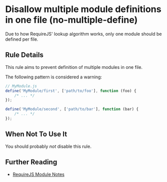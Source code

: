 # Disallow multiple module definitions in one file (no-multiple-define)

Due to how RequireJS' lookup algorithm works, only one module should be defined per file.

## Rule Details

This rule aims to prevent definition of multiple modules in one file.

The following pattern is considered a warning:

```js
// MyModule.js
define('MyModule/first', ['path/to/foo'], function (foo) {
    /* ... */
});

define('MyModule/second', ['path/to/bar'], function (bar) {
    /* ... */
});
```

## When Not To Use It

You should probably *not* disable this rule.

## Further Reading

* [RequireJS Module Notes](http://requirejs.org/docs/api.html#modulenotes)
